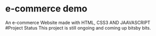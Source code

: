 # e-commerce demo
 An e-commerce Website  made with HTML, CSS3 AND JAAVASCRIPT
 #Project Status
 This project is still ongoing and coming up bitsby bits.
